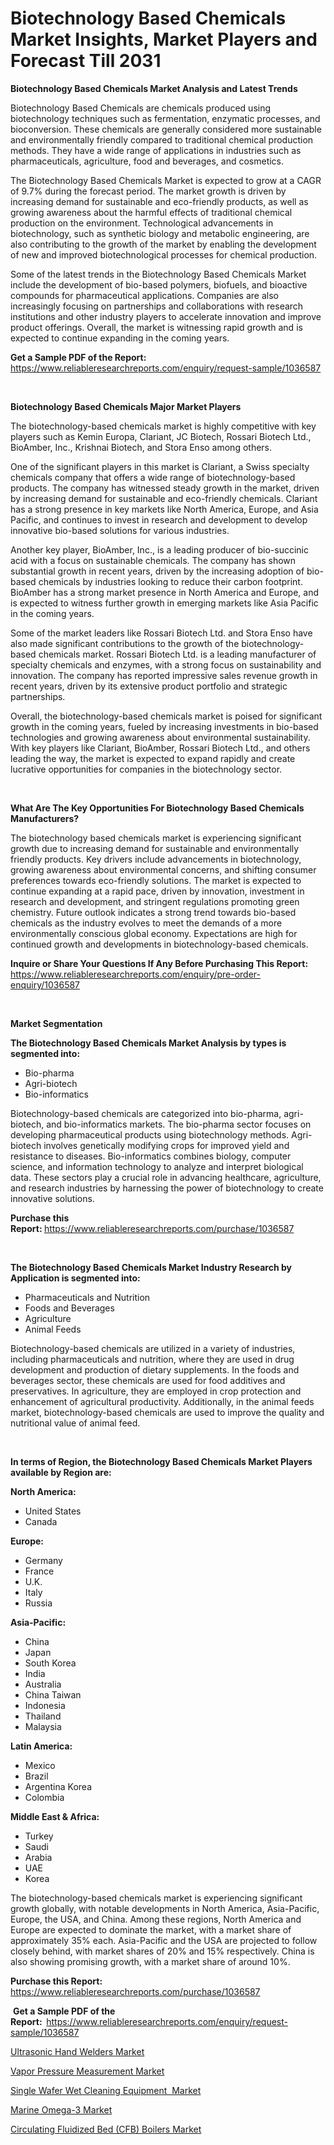 <p><h1>Biotechnology Based Chemicals Market Insights, Market Players and Forecast Till 2031</h1></p><p><strong>Biotechnology Based Chemicals Market Analysis and Latest Trends</strong></p>
<p><p>Biotechnology Based Chemicals are chemicals produced using biotechnology techniques such as fermentation, enzymatic processes, and bioconversion. These chemicals are generally considered more sustainable and environmentally friendly compared to traditional chemical production methods. They have a wide range of applications in industries such as pharmaceuticals, agriculture, food and beverages, and cosmetics.</p><p>The Biotechnology Based Chemicals Market is expected to grow at a CAGR of 9.7% during the forecast period. The market growth is driven by increasing demand for sustainable and eco-friendly products, as well as growing awareness about the harmful effects of traditional chemical production on the environment. Technological advancements in biotechnology, such as synthetic biology and metabolic engineering, are also contributing to the growth of the market by enabling the development of new and improved biotechnological processes for chemical production.</p><p>Some of the latest trends in the Biotechnology Based Chemicals Market include the development of bio-based polymers, biofuels, and bioactive compounds for pharmaceutical applications. Companies are also increasingly focusing on partnerships and collaborations with research institutions and other industry players to accelerate innovation and improve product offerings. Overall, the market is witnessing rapid growth and is expected to continue expanding in the coming years.</p></p>
<p><strong>Get a Sample PDF of the Report:&nbsp;</strong> <a href="https://www.reliableresearchreports.com/enquiry/request-sample/1036587">https://www.reliableresearchreports.com/enquiry/request-sample/1036587</a></p>
<p>&nbsp;</p>
<p><strong>Biotechnology Based Chemicals Major Market Players</strong></p>
<p><p>The biotechnology-based chemicals market is highly competitive with key players such as Kemin Europa, Clariant, JC Biotech, Rossari Biotech Ltd., BioAmber, Inc., Krishnai Biotech, and Stora Enso among others. </p><p>One of the significant players in this market is Clariant, a Swiss specialty chemicals company that offers a wide range of biotechnology-based products. The company has witnessed steady growth in the market, driven by increasing demand for sustainable and eco-friendly chemicals. Clariant has a strong presence in key markets like North America, Europe, and Asia Pacific, and continues to invest in research and development to develop innovative bio-based solutions for various industries.</p><p>Another key player, BioAmber, Inc., is a leading producer of bio-succinic acid with a focus on sustainable chemicals. The company has shown substantial growth in recent years, driven by the increasing adoption of bio-based chemicals by industries looking to reduce their carbon footprint. BioAmber has a strong market presence in North America and Europe, and is expected to witness further growth in emerging markets like Asia Pacific in the coming years.</p><p>Some of the market leaders like Rossari Biotech Ltd. and Stora Enso have also made significant contributions to the growth of the biotechnology-based chemicals market. Rossari Biotech Ltd. is a leading manufacturer of specialty chemicals and enzymes, with a strong focus on sustainability and innovation. The company has reported impressive sales revenue growth in recent years, driven by its extensive product portfolio and strategic partnerships.</p><p>Overall, the biotechnology-based chemicals market is poised for significant growth in the coming years, fueled by increasing investments in bio-based technologies and growing awareness about environmental sustainability. With key players like Clariant, BioAmber, Rossari Biotech Ltd., and others leading the way, the market is expected to expand rapidly and create lucrative opportunities for companies in the biotechnology sector.</p></p>
<p>&nbsp;</p>
<p><strong>What Are The Key Opportunities For Biotechnology Based Chemicals Manufacturers?</strong></p>
<p><p>The biotechnology based chemicals market is experiencing significant growth due to increasing demand for sustainable and environmentally friendly products. Key drivers include advancements in biotechnology, growing awareness about environmental concerns, and shifting consumer preferences towards eco-friendly solutions. The market is expected to continue expanding at a rapid pace, driven by innovation, investment in research and development, and stringent regulations promoting green chemistry. Future outlook indicates a strong trend towards bio-based chemicals as the industry evolves to meet the demands of a more environmentally conscious global economy. Expectations are high for continued growth and developments in biotechnology-based chemicals.</p></p>
<p><strong>Inquire or Share Your Questions If Any Before Purchasing This Report:</strong> <a href="https://www.reliableresearchreports.com/enquiry/pre-order-enquiry/1036587">https://www.reliableresearchreports.com/enquiry/pre-order-enquiry/1036587</a></p>
<p>&nbsp;</p>
<p><strong>Market Segmentation</strong></p>
<p><strong>The Biotechnology Based Chemicals Market Analysis by types is segmented into:</strong></p>
<p><ul><li>Bio-pharma</li><li>Agri-biotech</li><li>Bio-informatics</li></ul></p>
<p><p>Biotechnology-based chemicals are categorized into bio-pharma, agri-biotech, and bio-informatics markets. The bio-pharma sector focuses on developing pharmaceutical products using biotechnology methods. Agri-biotech involves genetically modifying crops for improved yield and resistance to diseases. Bio-informatics combines biology, computer science, and information technology to analyze and interpret biological data. These sectors play a crucial role in advancing healthcare, agriculture, and research industries by harnessing the power of biotechnology to create innovative solutions.</p></p>
<p><strong>Purchase this Report:&nbsp;</strong><a href="https://www.reliableresearchreports.com/purchase/1036587">https://www.reliableresearchreports.com/purchase/1036587</a></p>
<p>&nbsp;</p>
<p><strong>The Biotechnology Based Chemicals Market Industry Research by Application is segmented into:</strong></p>
<p><ul><li>Pharmaceuticals and Nutrition</li><li>Foods and Beverages</li><li>Agriculture</li><li>Animal Feeds</li></ul></p>
<p><p>Biotechnology-based chemicals are utilized in a variety of industries, including pharmaceuticals and nutrition, where they are used in drug development and production of dietary supplements. In the foods and beverages sector, these chemicals are used for food additives and preservatives. In agriculture, they are employed in crop protection and enhancement of agricultural productivity. Additionally, in the animal feeds market, biotechnology-based chemicals are used to improve the quality and nutritional value of animal feed.</p></p>
<p>&nbsp;</p>
<p><strong>In terms of Region, the Biotechnology Based Chemicals Market Players available by Region are:</strong></p>
<p>
    <p> <strong> North America: </strong>
        <ul>
            <li>United States</li>
            <li>Canada</li>
        </ul>
        </p> 
    <p> <strong> Europe: </strong>
        <ul>
            <li>Germany</li>
            <li>France</li>
            <li>U.K.</li>
            <li>Italy</li>
            <li>Russia</li>
        </ul>
        </p> 
    <p> <strong> Asia-Pacific: </strong>
        <ul>
            <li>China</li>
            <li>Japan</li>
            <li>South Korea</li>
            <li>India</li>
            <li>Australia</li>
            <li>China Taiwan</li>
            <li>Indonesia</li>
            <li>Thailand</li>
            <li>Malaysia</li>
        </ul>
        </p> 
    <p> <strong> Latin America: </strong>
        <ul>
            <li>Mexico</li>
            <li>Brazil</li>
            <li>Argentina Korea</li>
            <li>Colombia</li>
        </ul>
        </p> 
    <p> <strong> Middle East & Africa: </strong>
        <ul>
            <li>Turkey</li>
            <li>Saudi</li>
            <li>Arabia</li>
            <li>UAE</li>
            <li>Korea</li>
        </ul>
    </p>
    </p>
<p><p>The biotechnology-based chemicals market is experiencing significant growth globally, with notable developments in North America, Asia-Pacific, Europe, the USA, and China. Among these regions, North America and Europe are expected to dominate the market, with a market share of approximately 35% each. Asia-Pacific and the USA are projected to follow closely behind, with market shares of 20% and 15% respectively. China is also showing promising growth, with a market share of around 10%.</p></p>
<p><strong>Purchase this Report: </strong><a href="https://www.reliableresearchreports.com/purchase/1036587">https://www.reliableresearchreports.com/purchase/1036587</a></p>
<p>&nbsp;<strong>Get a Sample PDF of the Report:&nbsp;&nbsp;</strong><a href="https://www.reliableresearchreports.com/enquiry/request-sample/1036587">https://www.reliableresearchreports.com/enquiry/request-sample/1036587</a></p>
<p><strong></strong></p>
<p><p><a href="https://medium.com/p/ccfff7501451/edit">Ultrasonic Hand Welders Market</a></p><p><a href="https://medium.com/p/8d304b26e3cf/edit">Vapor Pressure Measurement Market</a></p><p><a href="https://medium.com/p/c0c0142b4f91/edit">Single Wafer Wet Cleaning Equipment  Market</a></p><p><a href="https://github.com/jhcraigie/Market-Research-Report-List-1/blob/main/marine-omega-3-market.md">Marine Omega-3 Market</a></p><p><a href="https://github.com/laholand/Market-Research-Report-List-1/blob/main/circulating-fluidized-bed-cfb-boilers-market.md">Circulating Fluidized Bed (CFB) Boilers Market</a></p></p>